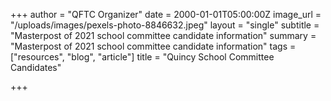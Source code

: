 +++
author = "QFTC Organizer"
date = 2000-01-01T05:00:00Z
image_url = "/uploads/images/pexels-photo-8846632.jpeg"
layout = "single"
subtitle = "Masterpost of 2021 school committee candidate information"
summary = "Masterpost of 2021 school committee candidate information"
tags = ["resources", "blog", "article"]
title = "Quincy School Committee Candidates"

+++
